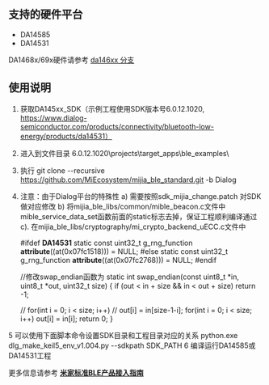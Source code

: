 ﻿## 支持的硬件平台

- DA14585
- DA14531

DA1468x/69x硬件请参考 [da146xx 分支](https://github.com/MiEcosystem/mijia_ble_standard/tree/da146xx)

## 使用说明

1. 获取DA145xx_SDK（示例工程使用SDK版本号6.0.12.1020, https://www.dialog-semiconductor.com/products/connectivity/bluetooth-low-energy/products/da14531）
2. 进入到文件目录 6.0.12.1020\projects\target_apps\ble_examples\
3. 执行 git clone --recursive https://github.com/MiEcosystem/mijia_ble_standard.git -b Dialog

4. 注意：由于Dialog平台的特殊性
    a) 需要按照sdk_mijia_change.patch 对SDK做对应修改
    b)  将mijia_ble_libs/common/mible_beacon.c文件中mible_service_data_set函数前面的static标志去掉，保证工程顺利编译通过  
    c). 在mijia_ble_libs/cryptography/mi_crypto_backend_uECC.c文件中


    #ifdef __DA14531__
    static const uint32_t g_rng_function __attribute__((at(0x07fc1518))) = NULL;
    #else
    static const uint32_t g_rng_function __attribute__((at(0x07fc2768))) = NULL;
    #endif
    
    //修改swap_endian函数为
    static int swap_endian(const uint8_t *in, uint8_t *out, uint32_t size)
    {
        if (out < in + size && in < out + size)
            return -1;
    
    //    for(int i = 0; i < size; i++)
    //        out[i] = in[size-1-i];
        for(int i = 0; i < size; i++)
            out[i] = in[i];
        return 0;
    }

5 可以使用下面脚本命令设置SDK目录和工程目录对应的关系 python.exe dlg_make_keil5_env_v1.004.py --sdkpath SDK_PATH
6  编译运行DA14585或DA14531工程


更多信息请参考 [**米家标准BLE产品接入指南**](https://github.com/MiEcosystem/miio_open/blob/master/ble/02-标准BLE接入开发.md)
